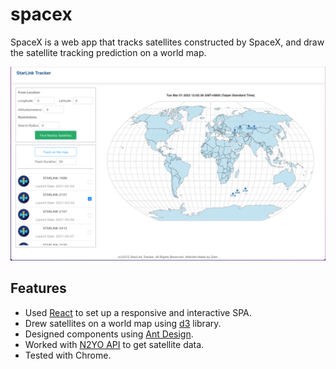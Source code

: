 # spacex

SpaceX is a web app that tracks satellites constructed by SpaceX, and draw the satellite tracking prediction on a world map.  

<img src="https://github.com/qianhuiwei/spacex/blob/main/pageDemo.png" width="900"/>


## Features
* Used [React](https://reactjs.org) to set up a responsive and interactive SPA.
* Drew satellites on a world map using [d3](https://d3js.org) library.
* Designed components using [Ant Design](https://ant.design).
* Worked with [N2YO API](https://www.n2yo.com) to get satellite data.
* Tested with Chrome.


